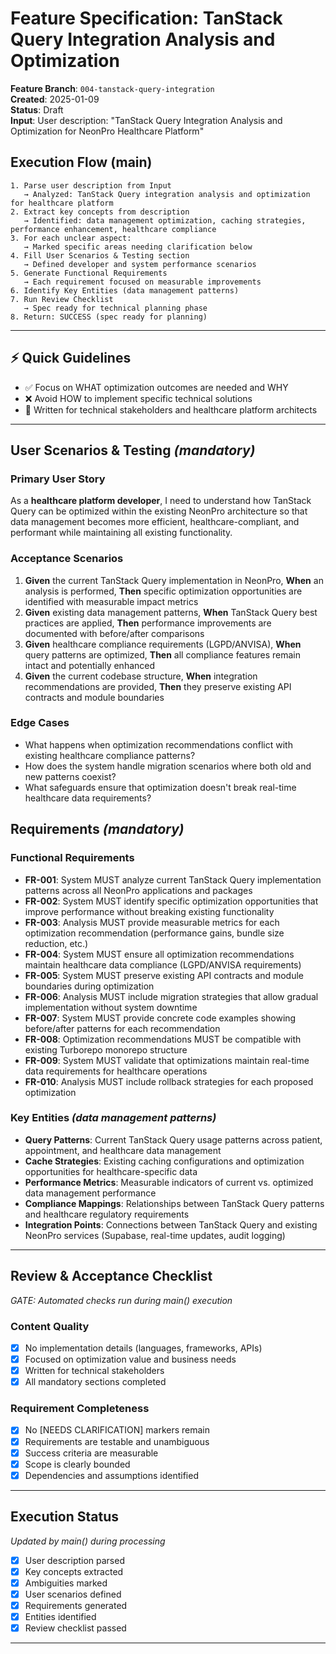 # Feature Specification: TanStack Query Integration Analysis and Optimization

**Feature Branch**: `004-tanstack-query-integration`\
**Created**: 2025-01-09\
**Status**: Draft\
**Input**: User description: "TanStack Query Integration Analysis and Optimization for NeonPro Healthcare Platform"

## Execution Flow (main)

```
1. Parse user description from Input
   → Analyzed: TanStack Query integration analysis and optimization for healthcare platform
2. Extract key concepts from description
   → Identified: data management optimization, caching strategies, performance enhancement, healthcare compliance
3. For each unclear aspect:
   → Marked specific areas needing clarification below
4. Fill User Scenarios & Testing section
   → Defined developer and system performance scenarios
5. Generate Functional Requirements
   → Each requirement focused on measurable improvements
6. Identify Key Entities (data management patterns)
7. Run Review Checklist
   → Spec ready for technical planning phase
8. Return: SUCCESS (spec ready for planning)
```

---

## ⚡ Quick Guidelines

- ✅ Focus on WHAT optimization outcomes are needed and WHY
- ❌ Avoid HOW to implement specific technical solutions
- 👥 Written for technical stakeholders and healthcare platform architects

---

## User Scenarios & Testing _(mandatory)_

### Primary User Story

As a **healthcare platform developer**, I need to understand how TanStack Query can be optimized within the existing NeonPro architecture so that data management becomes more efficient, healthcare-compliant, and performant while maintaining all existing functionality.

### Acceptance Scenarios

1. **Given** the current TanStack Query implementation in NeonPro, **When** an analysis is performed, **Then** specific optimization opportunities are identified with measurable impact metrics
2. **Given** existing data management patterns, **When** TanStack Query best practices are applied, **Then** performance improvements are documented with before/after comparisons
3. **Given** healthcare compliance requirements (LGPD/ANVISA), **When** query patterns are optimized, **Then** all compliance features remain intact and potentially enhanced
4. **Given** the current codebase structure, **When** integration recommendations are provided, **Then** they preserve existing API contracts and module boundaries

### Edge Cases

- What happens when optimization recommendations conflict with existing healthcare compliance patterns?
- How does the system handle migration scenarios where both old and new patterns coexist?
- What safeguards ensure that optimization doesn't break real-time healthcare data requirements?

## Requirements _(mandatory)_

### Functional Requirements

- **FR-001**: System MUST analyze current TanStack Query implementation patterns across all NeonPro applications and packages
- **FR-002**: System MUST identify specific optimization opportunities that improve performance without breaking existing functionality
- **FR-003**: Analysis MUST provide measurable metrics for each optimization recommendation (performance gains, bundle size reduction, etc.)
- **FR-004**: System MUST ensure all optimization recommendations maintain healthcare data compliance (LGPD/ANVISA requirements)
- **FR-005**: System MUST preserve existing API contracts and module boundaries during optimization
- **FR-006**: Analysis MUST include migration strategies that allow gradual implementation without system downtime
- **FR-007**: System MUST provide concrete code examples showing before/after patterns for each recommendation
- **FR-008**: Optimization recommendations MUST be compatible with existing Turborepo monorepo structure
- **FR-009**: System MUST validate that optimizations maintain real-time data requirements for healthcare operations
- **FR-010**: Analysis MUST include rollback strategies for each proposed optimization

### Key Entities _(data management patterns)_

- **Query Patterns**: Current TanStack Query usage patterns across patient, appointment, and healthcare data management
- **Cache Strategies**: Existing caching configurations and optimization opportunities for healthcare-specific data
- **Performance Metrics**: Measurable indicators of current vs. optimized data management performance
- **Compliance Mappings**: Relationships between TanStack Query patterns and healthcare regulatory requirements
- **Integration Points**: Connections between TanStack Query and existing NeonPro services (Supabase, real-time updates, audit logging)

---

## Review & Acceptance Checklist

_GATE: Automated checks run during main() execution_

### Content Quality

- [x] No implementation details (languages, frameworks, APIs)
- [x] Focused on optimization value and business needs
- [x] Written for technical stakeholders
- [x] All mandatory sections completed

### Requirement Completeness

- [x] No [NEEDS CLARIFICATION] markers remain
- [x] Requirements are testable and unambiguous
- [x] Success criteria are measurable
- [x] Scope is clearly bounded
- [x] Dependencies and assumptions identified

---

## Execution Status

_Updated by main() during processing_

- [x] User description parsed
- [x] Key concepts extracted
- [x] Ambiguities marked
- [x] User scenarios defined
- [x] Requirements generated
- [x] Entities identified
- [x] Review checklist passed

---